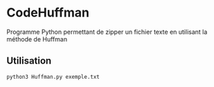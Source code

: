 # CodeHuffman
Programme Python permettant de zipper un fichier texte en utilisant la méthode de Huffman

## Utilisation
```
python3 Huffman.py exemple.txt
```
